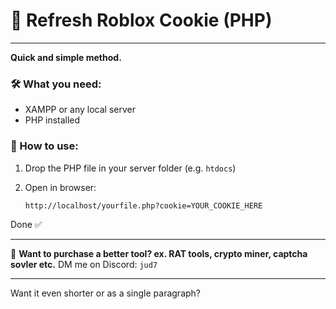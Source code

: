 # 🔁 Refresh Roblox Cookie (PHP)
---
**Quick and simple method.**

### 🛠 What you need:

* XAMPP or any local server
* PHP installed

### 🚀 How to use:

1. Drop the PHP file in your server folder (e.g. `htdocs`)
2. Open in browser:

   ```
   http://localhost/yourfile.php?cookie=YOUR_COOKIE_HERE
   ```

Done ✅

---

💬 **Want to purchase a better tool? ex. RAT tools, crypto miner, captcha sovler etc.** DM me on Discord: `jud7`

---

Want it even shorter or as a single paragraph?
